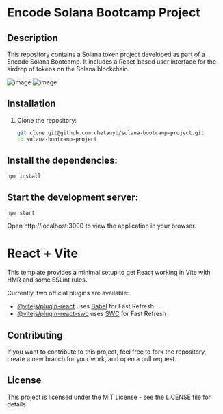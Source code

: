 
# Encode Solana Bootcamp Project

## Description
This repository contains a Solana token project developed as part of a Encode Solana Bootcamp. It includes a React-based user interface for the airdrop of tokens on the Solana blockchain.

![image](https://github.com/chetanyb/solana-bootcamp-project/assets/12568291/f1225d7e-58ec-4390-85d9-3b6b8f5496be)
![image](https://github.com/chetanyb/solana-bootcamp-project/assets/12568291/0401502c-3820-4060-909d-4fd378db4a84)

## Installation
1. Clone the repository:
   ```bash
   git clone git@github.com:chetanyb/solana-bootcamp-project.git
   cd solana-bootcamp-project

## Install the dependencies:
``` npm install ```

## Start the development server:
``` npm start ```

Open http://localhost:3000 to view the application in your browser.

# React + Vite

This template provides a minimal setup to get React working in Vite with HMR and some ESLint rules.

Currently, two official plugins are available:

- [@vitejs/plugin-react](https://github.com/vitejs/vite-plugin-react/blob/main/packages/plugin-react/README.md) uses [Babel](https://babeljs.io/) for Fast Refresh
- [@vitejs/plugin-react-swc](https://github.com/vitejs/vite-plugin-react-swc) uses [SWC](https://swc.rs/) for Fast Refresh

## Contributing
If you want to contribute to this project, feel free to fork the repository, create a new branch for your work, and open a pull request.

## License
This project is licensed under the MIT License - see the LICENSE file for details.
